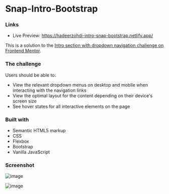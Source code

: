 # Snap-Intro-Bootstrap

### Links
- Live Preview: https://hadeerzohdi-intro-snap-bootstrap.netlify.app/


This is a solution to the [Intro section with dropdown navigation challenge on Frontend Mentor](https://www.frontendmentor.io/challenges/intro-section-with-dropdown-navigation-ryaPetHE5).

### The challenge
Users should be able to:
- View the relevant dropdown menus on desktop and mobile when interacting with the navigation links
- View the optimal layout for the content depending on their device's screen size
- See hover states for all interactive elements on the page


### Built with

- Semantic HTML5 markup
- CSS
- Flexbox
- Bootstrap
- Vanilla JavaScript

### Screenshot

![image](https://user-images.githubusercontent.com/83997906/165029609-bbb5fb3f-2267-4b2f-a1a5-6c8e4f87b2e6.png)

![image](https://user-images.githubusercontent.com/83997906/165029712-f463a881-3b17-46a1-a29b-be6c55744b6d.png)
